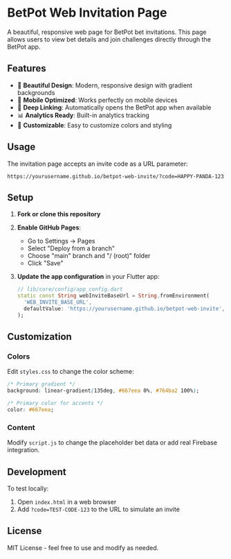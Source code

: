 # BetPot Web Invitation Page

A beautiful, responsive web page for BetPot bet invitations. This page allows users to view bet details and join challenges directly through the BetPot app.

## Features

- 🎯 **Beautiful Design**: Modern, responsive design with gradient backgrounds
- 📱 **Mobile Optimized**: Works perfectly on mobile devices
- 🔗 **Deep Linking**: Automatically opens the BetPot app when available
- 📊 **Analytics Ready**: Built-in analytics tracking
- 🎨 **Customizable**: Easy to customize colors and styling

## Usage

The invitation page accepts an invite code as a URL parameter:

```
https://yourusername.github.io/betpot-web-invite/?code=HAPPY-PANDA-123
```

## Setup

1. **Fork or clone this repository**
2. **Enable GitHub Pages**:
   - Go to Settings → Pages
   - Select "Deploy from a branch"
   - Choose "main" branch and "/ (root)" folder
   - Click "Save"

3. **Update the app configuration** in your Flutter app:
   ```dart
   // lib/core/config/app_config.dart
   static const String webInviteBaseUrl = String.fromEnvironment(
     'WEB_INVITE_BASE_URL',
     defaultValue: 'https://yourusername.github.io/betpot-web-invite',
   );
   ```

## Customization

### Colors
Edit `styles.css` to change the color scheme:
```css
/* Primary gradient */
background: linear-gradient(135deg, #667eea 0%, #764ba2 100%);

/* Primary color for accents */
color: #667eea;
```

### Content
Modify `script.js` to change the placeholder bet data or add real Firebase integration.

## Development

To test locally:
1. Open `index.html` in a web browser
2. Add `?code=TEST-CODE-123` to the URL to simulate an invite

## License

MIT License - feel free to use and modify as needed. 